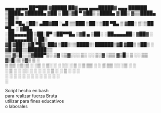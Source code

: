   ▄▄▄       ▄▄▄▄    ██▀███  ▓█████  ██▓    ▄▄▄     ▄▄▄█████▓ ▄▄▄        ██████\
▒████▄    ▓█████▄ ▓██ ▒ ██▒▓█   ▀ ▓██▒   ▒████▄   ▓  ██▒ ▓▒▒████▄    ▒██    ▒\
▒██  ▀█▄  ▒██▒ ▄██▓██ ░▄█ ▒▒███   ▒██░   ▒██  ▀█▄ ▒ ▓██░ ▒░▒██  ▀█▄  ░ ▓██▄\
░██▄▄▄▄██ ▒██░█▀  ▒██▀▀█▄  ▒▓█  ▄ ▒██░   ░██▄▄▄▄██░ ▓██▓ ░ ░██▄▄▄▄██   ▒   ██▒\
 ▓█   ▓██▒░▓█  ▀█▓░██▓ ▒██▒░▒████▒░██████▒▓█   ▓██▒ ▒██▒ ░  ▓█   ▓██▒▒██████▒▒\
 ▒▒   ▓▒█░░▒▓███▀▒░ ▒▓ ░▒▓░░░ ▒░ ░░ ▒░▓  ░▒▒   ▓▒█░ ▒ ░░    ▒▒   ▓▒█░▒ ▒▓▒ ▒ ░\
  ▒   ▒▒ ░▒░▒   ░   ░▒ ░ ▒░ ░ ░  ░░ ░ ▒  ░ ▒   ▒▒ ░   ░      ▒   ▒▒ ░░ ░▒  ░ ░\
  ░   ▒    ░    ░   ░░   ░    ░     ░ ░    ░   ▒    ░        ░   ▒   ░  ░  ░\
      ░  ░ ░         ░        ░  ░    ░  ░     ░  ░              ░  ░      ░\
                ░

Script hecho en bash\
para realizar fuerza Bruta\
utilizar para fines educativos\
o laborales
